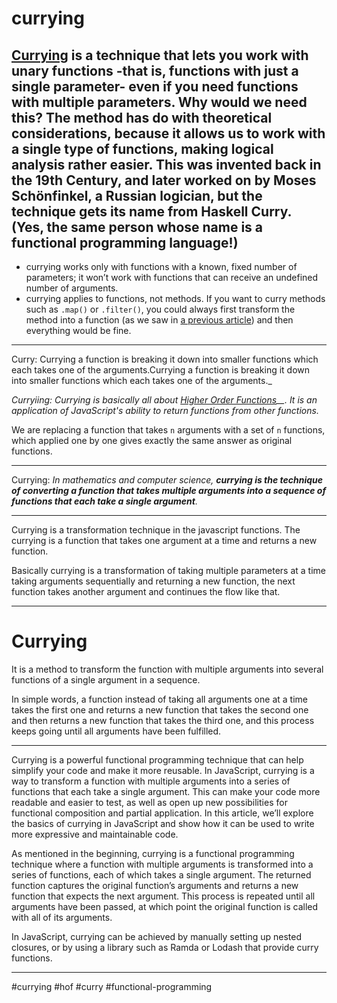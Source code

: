 # currying
## [Currying](https://en.wikipedia.org/wiki/Currying) is a technique that lets you work with unary functions -that is, functions with just a single parameter- even if you need functions with multiple parameters. Why would we need this? The method has do with theoretical considerations, because it allows us to work with a single type of functions, making logical analysis rather easier. This was invented back in the 19th Century, and later worked on by Moses Schönfinkel, a Russian logician, but the technique gets its name from Haskell Curry. (Yes, the same person whose name is a functional programming language!)

-   currying works only with functions with a known, fixed number of parameters; it won’t work with functions that can receive an undefined number of arguments.
-   currying applies to functions, not methods. If you want to curry methods such as `.map()` or `.filter()`, you could always first transform the method into a function (as we saw in [a previous article](https://blog.openreplay.com/forever-functional-from-methods-to-functions-and-back)) and then everything would be fine.
<hr>
Curry: Currying a function is breaking it down into smaller functions which each takes one of the arguments.Currying a function is breaking it down into smaller functions which each takes one of the arguments._

  

_Curryiing:_ _Currying is basically all about_ _[Higher Order Functions](https://dev.to/kozlovzxc/js-interview-in-2-minutes-higher-order-functions-38kb)__. It is an application of JavaScript's ability to return functions from other functions._

We are replacing a function that takes `n` arguments with a set of `n` functions, which applied one by one gives exactly the same answer as original functions.
***
Currying: _In mathematics and computer science,_ **_**currying is the technique of converting a function that takes multiple arguments into a sequence of functions that each take a single argument**_**_._
***
Currying is a transformation technique in the javascript functions. The currying is a function that takes one argument at a time and returns a new function.

Basically currying is a transformation of taking multiple parameters at a time taking arguments sequentially and returning a new function, the next function takes another argument and continues the flow like that.
***
# Currying

It is a method to transform the function with multiple arguments into several functions of a single argument in a sequence.

In simple words, a function instead of taking all arguments one at a time takes the first one and returns a new function that takes the second one and then returns a new function that takes the third one, and this process keeps going until all arguments have been fulfilled.
***
Currying is a powerful functional programming technique that can help simplify your code and make it more reusable. In JavaScript, currying is a way to transform a function with multiple arguments into a series of functions that each take a single argument. This can make your code more readable and easier to test, as well as open up new possibilities for functional composition and partial application. In this article, we’ll explore the basics of currying in JavaScript and show how it can be used to write more expressive and maintainable code.

As mentioned in the beginning, currying is a functional programming technique where a function with multiple arguments is transformed into a series of functions, each of which takes a single argument. The returned function captures the original function’s arguments and returns a new function that expects the next argument. This process is repeated until all arguments have been passed, at which point the original function is called with all of its arguments.

In JavaScript, currying can be achieved by manually setting up nested closures, or by using a library such as Ramda or Lodash that provide curry functions.
***

#currying
 #hof
 #curry 
 #functional-programming
 
 